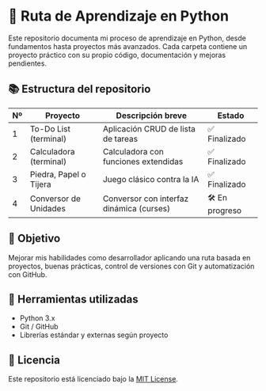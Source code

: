 # 🐍 Ruta de Aprendizaje en Python

Este repositorio documenta mi proceso de aprendizaje en Python, desde fundamentos hasta proyectos más avanzados. Cada carpeta contiene un proyecto práctico con su propio código, documentación y mejoras pendientes.

## 📚 Estructura del repositorio

| Nº | Proyecto                     | Descripción breve                        | Estado    |
|----|------------------------------|------------------------------------------|-----------|
| 1  | To-Do List (terminal)        | Aplicación CRUD de lista de tareas       | ✅ Finalizado |
| 2  | Calculadora (terminal)       | Calculadora con funciones extendidas     | ✅ Finalizado |
| 3  | Piedra, Papel o Tijera       | Juego clásico contra la IA               | ✅ Finalizado |
| 4  | Conversor de Unidades        | Conversor con interfaz dinámica (curses) | 🛠️ En progreso |

## 🚀 Objetivo

Mejorar mis habilidades como desarrollador aplicando una ruta basada en proyectos, buenas prácticas, control de versiones con Git y automatización con GitHub.

## 🔧 Herramientas utilizadas

- Python 3.x
- Git / GitHub
- Librerías estándar y externas según proyecto

## 📌 Licencia

Este repositorio está licenciado bajo la [MIT License](LICENSE).
